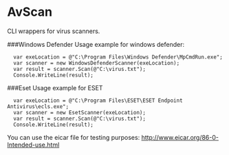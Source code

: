 # AvScan

CLI wrappers for virus scanners.

###Windows Defender
Usage example for windows defender:
```
  var exeLocation = @"C:\Program Files\Windows Defender\MpCmdRun.exe";
  var scanner = new WindowsDefenderScanner(exeLocation);
  var result = scanner.Scan(@"C:\virus.txt");
  Console.WriteLine(result);
```

###Eset
Usage example for ESET
```
  var exeLocation = @"C:\Program Files\ESET\ESET Endpoint Antivirus\ecls.exe";
  var scanner = new EsetScanner(exeLocation);
  var result = scanner.Scan(@"C:\virus.txt");
  Console.WriteLine(result);
```



You can use the eicar file for testing purposes: http://www.eicar.org/86-0-Intended-use.html

